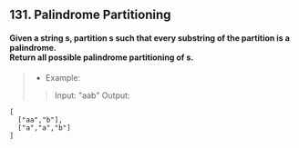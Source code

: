 ## 131. Palindrome Partitioning
#### Given a string s, partition s such that every substring of the partition is a palindrome.<br>Return all possible palindrome partitioning of s.

>* Example:
>> Input: "aab"
>> Output:
```
[
  ["aa","b"],
  ["a","a","b"]
]
```